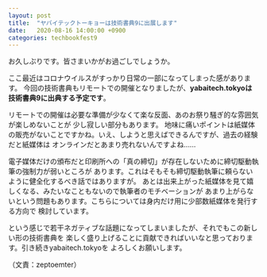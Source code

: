 ```yaml
---
layout: post
title:  "ヤバイテックトーキョーは技術書典9に出展します"
date:   2020-08-16 14:00:00 +0900
categories: techbookfest9
---
```


お久しぶりです。皆さまいかがお過ごしでしょうか。

ここ最近はコロナウイルスがすっかり日常の一部になってしまった感があります。
今回の技術書典もリモートでの開催となりましたが、**yabaitech.tokyoは技術書典9に出典する予定です**。

リモートでの開催は必要な準備が少なくて楽な反面、あのお祭り騒ぎ的な雰囲気が楽しめないことが
少し寂しい部分もあります。
地味に痛いポイントは紙媒体の販売がないことですかね。いえ、しようと思えばできるんですが、過去の経験だと紙媒体は
オンラインだとあまり売れないんですよね……

電子媒体だけの頒布だと印刷所への「真の締切」が存在しないために締切駆動執筆の強制力が弱いところが
あります。これはそもそも締切駆動執筆に頼らないように健全化するべき話ではありますが。
あとは出来上がった紙媒体を見て嬉しくなる、みたいなこともないので執筆者のモチベーションが
あまり上がらないという問題もあります。こちらについては身内だけ用に少部数紙媒体を発行する方向で
検討しています。

という感じで若干ネガティブな話題になってしまいましたが、それでもこの新しい形の技術書典を
楽しく盛り上げることに貢献できればいいなと思っております。引き続きyabaitech.tokyoを
よろしくお願いします。

（文責：zeptoemter）